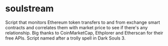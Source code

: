 # soulstream
Script that monitors Ethereum token transfers to and from exchange smart contracts and correlates them with market price to see if there's any relationship. Big thanks to CoinMarketCap, Ethplorer and Etherscan for their free APIs. Script named after a trolly spell in Dark Souls 3.
